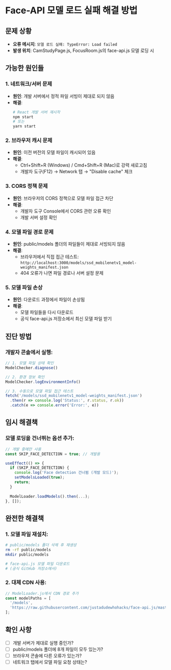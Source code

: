 # Face-API 모델 로드 실패 해결 방법

## 문제 상황
- **오류 메시지**: `모델 로드 실패: TypeError: Load failed`
- **발생 위치**: CamStudyPage.js, FocusRoom.js의 face-api.js 모델 로딩 시

## 가능한 원인들

### 1. 네트워크/서버 문제
- **원인**: 개발 서버에서 정적 파일 서빙이 제대로 되지 않음
- **해결**: 
  ```bash
  # React 개발 서버 재시작
  npm start
  # 또는
  yarn start
  ```

### 2. 브라우저 캐시 문제
- **원인**: 이전 버전의 모델 파일이 캐시되어 있음
- **해결**:
  - Ctrl+Shift+R (Windows) / Cmd+Shift+R (Mac)로 강력 새로고침
  - 개발자 도구(F12) → Network 탭 → "Disable cache" 체크

### 3. CORS 정책 문제
- **원인**: 브라우저의 CORS 정책으로 모델 파일 접근 차단
- **해결**:
  - 개발자 도구 Console에서 CORS 관련 오류 확인
  - 개발 서버 설정 확인

### 4. 모델 파일 경로 문제
- **원인**: public/models 폴더의 파일들이 제대로 서빙되지 않음
- **해결**:
  - 브라우저에서 직접 접근 테스트: `http://localhost:3000/models/ssd_mobilenetv1_model-weights_manifest.json`
  - 404 오류가 나면 파일 경로나 서버 설정 문제

### 5. 모델 파일 손상
- **원인**: 다운로드 과정에서 파일이 손상됨
- **해결**:
  - 모델 파일들을 다시 다운로드
  - 공식 face-api.js 저장소에서 최신 모델 파일 받기

## 진단 방법

### 개발자 콘솔에서 실행:
```javascript
// 1. 모델 파일 상태 확인
ModelChecker.diagnose()

// 2. 환경 정보 확인
ModelChecker.logEnvironmentInfo()

// 3. 수동으로 모델 파일 접근 테스트
fetch('/models/ssd_mobilenetv1_model-weights_manifest.json')
  .then(r => console.log('Status:', r.status, r.ok))
  .catch(e => console.error('Error:', e))
```

## 임시 해결책

### 모델 로딩을 건너뛰는 옵션 추가:
```javascript
// 개발 중에만 사용
const SKIP_FACE_DETECTION = true; // 개발용

useEffect(() => {
  if (SKIP_FACE_DETECTION) {
    console.log('Face detection 건너뜀 (개발 모드)');
    setModelsLoaded(true);
    return;
  }
  
  ModelLoader.loadModels().then(...);
}, []);
```

## 완전한 해결책

### 1. 모델 파일 재설치:
```bash
# public/models 폴더 삭제 후 재생성
rm -rf public/models
mkdir public/models

# face-api.js 모델 파일 다운로드
# (공식 GitHub 저장소에서)
```

### 2. 대체 CDN 사용:
```javascript
// ModelLoader.js에서 CDN 경로 추가
const modelPaths = [
  '/models',
  'https://raw.githubusercontent.com/justadudewhohacks/face-api.js/master/weights'
];
```

## 확인 사항
- [ ] 개발 서버가 제대로 실행 중인가?
- [ ] public/models 폴더에 8개 파일이 모두 있는가?
- [ ] 브라우저 콘솔에 다른 오류가 있는가?
- [ ] 네트워크 탭에서 모델 파일 요청 상태는?